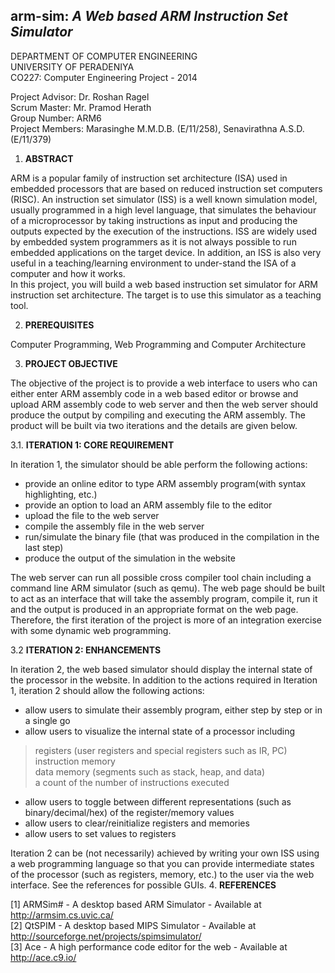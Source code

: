 **arm-sim**: *A Web based ARM Instruction Set Simulator*
-----------------------------------------
DEPARTMENT OF COMPUTER ENGINEERING<br>
UNIVERSITY OF PERADENIYA<br>
CO227: Computer Engineering Project - 2014

Project Advisor: Dr. Roshan Ragel<br>
Scrum Master: Mr. Pramod Herath<br>
Group Number: ARM6<br>
Project Members: Marasinghe M.M.D.B. (E/11/258),  Senavirathna A.S.D. (E/11/379)

 1. **ABSTRACT**<br>
 
 ARM is a popular family of instruction set architecture (ISA) used in embedded processors that are based on reduced instruction set computers (RISC). An instruction set simulator (ISS) is a well known simulation model, usually programmed in a high level language, that simulates the behaviour of a microprocessor by taking instructions as input and producing the outputs expected by the execution of the instructions. ISS are widely used by embedded system programmers as it is not always possible to run embedded applications on the target device. In addition, an ISS is also very useful in a teaching/learning environment to under-stand the ISA of a computer and how it works.<br>
In this project, you will build a web based instruction set simulator for ARM instruction set architecture. The target is to use this simulator as a teaching tool.

 2. **PREREQUISITES**<br>
 
 Computer Programming, Web Programming and Computer Architecture

 3. **PROJECT OBJECTIVE**<br>

 The objective of the project is to provide a web interface to users who can either enter ARM assembly code in a web based editor or browse and upload ARM assembly code to web server and then the web server should produce the output by compiling and executing the ARM assembly.
The product will be built via two iterations and the details are given below.

 3.1. **ITERATION 1: CORE REQUIREMENT**<br>
  
 In iteration 1, the simulator should be able perform the following actions:
- provide an online editor to type ARM assembly program(with syntax highlighting, etc.)
- provide an option to load an ARM assembly file to the editor
- upload the file to the web server
- compile the assembly file in the web server
- run/simulate the binary file (that was produced in the compilation in the last step)
- produce the output of the simulation in the website
 
 The web server can run all possible cross compiler tool chain including a command line ARM simulator (such as qemu). The web page should be built to act as an interface that will take the assembly program, compile it, run it and the output is produced in an appropriate format on the web page.
Therefore, the first iteration of the project is more of an integration exercise with some dynamic web programming.
 
 3.2 **ITERATION 2: ENHANCEMENTS**<br>
 
 In iteration 2, the web based simulator should display the internal state of the processor in the website. In addition to the actions required in Iteration 1, iteration 2 should allow the following actions:
- allow users to simulate their assembly program, either step by step or in a single go
- allow users to visualize the internal state of a processor including<br>
> registers (user registers and special registers such as IR, PC)<br>
> instruction memory<br>
> data memory (segments such as stack, heap, and data)<br>
> a count of the number of instructions executed
- allow users to toggle between different representations (such as binary/decimal/hex) of the register/memory values
- allow users to clear/reinitialize registers and memories
- allow users to set values to registers
 
 Iteration 2 can be (not necessarily) achieved by writing your own ISS using a web programming language so that you can provide intermediate states of the processor (such as registers, memory, etc.) to the user via the web interface. See the references for possible GUIs.
 4. **REFERENCES**<br>

 [1] ARMSim# - A desktop based ARM Simulator - Available at http://armsim.cs.uvic.ca/<br>
[2] QtSPIM - A desktop based MIPS Simulator - Available at http://sourceforge.net/projects/spimsimulator/<br>
[3] Ace - A high performance code editor for the web - Available at http://ace.c9.io/
